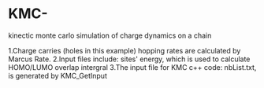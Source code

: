 # KMC-
kinectic monte carlo simulation of charge dynamics on a chain

1.Charge carries (holes in this example) hopping rates are calculated by Marcus Rate. 
2.Input files include:
  sites' energy, which is used to calculate HOMO/LUMO
  overlap intergral
3.The input file for KMC c++ code: nbList.txt, is generated by KMC_GetInput
